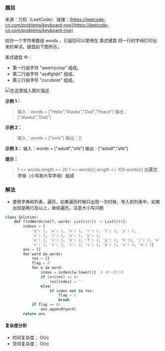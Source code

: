 ### 题目
来源：力扣（LeetCode）
链接：[https://leetcode-cn.com/problems/keyboard-row](https://leetcode-cn.com/problems/keyboard-row)


给你一个字符串数组 words ，只返回可以使用在 美式键盘 同一行的字母打印出来的单词。键盘如下图所示。

美式键盘 中：
* 第一行由字符 "qwertyuiop" 组成。
* 第二行由字符 "asdfghjkl" 组成。
* 第三行由字符 "zxcvbnm" 组成。


 ![在这里插入图片描述](https://img-blog.csdnimg.cn/675d0548fa3149e5b44be4fccb2634fa.png?x-oss-process=image/watermark,type_ZHJvaWRzYW5zZmFsbGJhY2s,shadow_50,text_Q1NETiBAdW5jbGVfbGw=,size_20,color_FFFFFF,t_70,g_se,x_16)


**示例 1：**
>输入：words = ["Hello","Alaska","Dad","Peace"]
>输出：["Alaska","Dad"]

**示例 2：**
>输入：words = ["omk"]
>输出：[]

**示例 3：**
输入：words = ["adsdf","sfd"]
输出：["adsdf","sfd"]


**提示：**
>1 <= words.length <= 20
>1 <= words[i].length <= 100
>words[i] 由**英文字母（小写和大写字母）组成**

### 解法
*  使用字典和列表，遍历，如果遍历时候只出现一次时候，导入到列表中，如果出现是两行及以上，继续遍历。注意大小写问题
```python
class Solution:
    def findWords(self, words: List[str]) -> List[str]:
        indexs = {
            'q': 1, 'w': 1, 'e': 1, 'r': 1, 't': 1, 'y': 1,
            'u': 1, 'i': 1, 'o': 1, 'p': 1,
            'a': 2, 's': 2, 'd': 2, 'f': 2, 'g': 2, 'h':2, 'j': 2, 'k': 2, 'l': 2,
            'z': 3, 'x': 3, 'c': 3, 'v': 3, 'b': 3, 'n': 3, 'm': 3}
        ans = []
        for word in words:
            res = {}
            flag = 0
            for w in word:
                index = indexs[w.lower()]  # 统一成小写
                if len(res) == 0:
                    res[index] = ''
                else:
                    if index not in res:
                        flag = 1
                        break
            if flag == 0:
                ans.append(word)
        return ans
```

 



#### 复杂度分析
* 时间复杂度： O(n)
* 空间复杂度： O(n) 